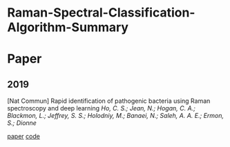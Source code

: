 # Raman-Spectral-Classification-Algorithm-Summary

# Paper
## 2019

[Nat Commun] Rapid identification of pathogenic bacteria using Raman spectroscopy and deep learning
_Ho, C. S.; Jean, N.; Hogan, C. A.; Blackmon, L.; Jeffrey, S. S.; Holodniy, M.; Banaei, N.; Saleh, A. A. E.; Ermon, S.; Dionne_

[paper](https://www.nature.com/articles/s41467-019-12898-9)  [code](https://github.com/csho33/bacteria-ID)

    
